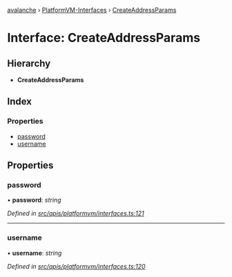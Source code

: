[avalanche](../README.md) › [PlatformVM-Interfaces](../modules/platformvm_interfaces.md) › [CreateAddressParams](platformvm_interfaces.createaddressparams.md)

# Interface: CreateAddressParams

## Hierarchy

* **CreateAddressParams**

## Index

### Properties

* [password](platformvm_interfaces.createaddressparams.md#password)
* [username](platformvm_interfaces.createaddressparams.md#username)

## Properties

###  password

• **password**: *string*

*Defined in [src/apis/platformvm/interfaces.ts:121](https://github.com/ava-labs/avalanchejs/blob/4e59193/src/apis/platformvm/interfaces.ts#L121)*

___

###  username

• **username**: *string*

*Defined in [src/apis/platformvm/interfaces.ts:120](https://github.com/ava-labs/avalanchejs/blob/4e59193/src/apis/platformvm/interfaces.ts#L120)*
